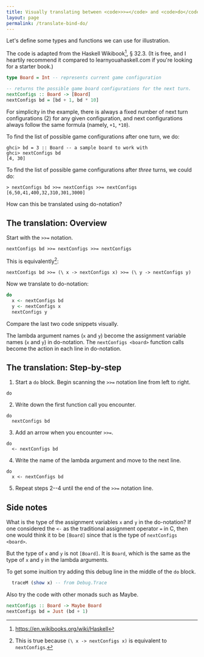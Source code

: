 ```yaml
---
title: Visually translating between <code>>>=</code> and <code>do</code>
layout: page
permalink: /translate-bind-do/
---
```


Let's define some types and functions we can use for illustration.

The code is adapted from the Haskell Wikibook[^1], § 32.3. (It is free,
and I heartily recommend it compared to learnyouahaskell.com if you're
looking for a starter book.)

```hs
type Board = Int -- represents current game configuration

-- returns the possible game board configurations for the next turn.
nextConfigs :: Board -> [Board]
nextConfigs bd = [bd + 1, bd * 10]
```

For simplicity in the example, there is always a fixed number of next
turn configurations (2) for any given configuration, and next
configurations always follow the same formula (namely, `+1`, `*10`).

To find the list of possible game configurations after one turn, we
do:

```
ghci> bd = 3 :: Board -- a sample board to work with
ghci> nextConfigs bd
[4, 30]
```

To find the list of possible game configurations after *three*
turns, we could do:

```
> nextConfigs bd >>= nextConfigs >>= nextConfigs
[6,50,41,400,32,310,301,3000]
```

How can this be translated using do-notation?

## The translation: Overview

Start with the `>>=` notation.

```
nextConfigs bd >>= nextConfigs >>= nextConfigs
```

This is equivalently[^2]:

```
nextConfigs bd >>= (\ x -> nextConfigs x) >>= (\ y -> nextConfigs y)
```

Now we translate to do-notation:

```hs
do
  x <- nextConfigs bd
  y <- nextConfigs x
  nextConfigs y
```

Compare the last two code snippets visually.

The lambda argument names (`x` and `y`) become the assignment variable
names (`x` and `y`) in do-notation. The `nextConfigs <board>` function
calls become the action in each line in do-notation.

## The translation: Step-by-step

1. Start a `do` block. Begin scanning the `>>=` notation line from left
   to right.
```
do
```
2. Write down the first function call you encounter.
```
do
  nextConfigs bd
```
3. Add an arrow when you encounter `>>=`.
```
do
  <- nextConfigs bd
```
4. Write the name of the lambda argument and move to the next line.
```
do
  x <- nextConfigs bd
```
5. Repeat steps 2--4 until the end of the `>>=` notation line.

## Side notes

What is the type of the assignment variables `x` and `y` in the
do-notation? If one considered the `<-` as the traditional assignment
operator `=` in C, then one would think it to be `[Board]` since that is
the type of `nextConfigs <board>`.

But the type of `x` and `y` is not `[Board]`. It is `Board`, which is the
same as the type of `x` and `y` in the lambda arguments.

To get some inuition try adding this debug line in the middle of the
`do` block.

```hs
  traceM (show x) -- from Debug.Trace
```

Also try the code with other monads such as Maybe.

```hs
nextConfigs :: Board -> Maybe Board
nextConfigs bd = Just (bd + 1)
```

[^1]: https://en.wikibooks.org/wiki/Haskell
[^2]: This is true because `(\ x -> nextConfigs x)` is equivalent to `nextConfigs`.
